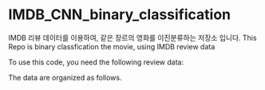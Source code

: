 # IMDB_CNN_binary_classification
IMDB 리뷰 데이터를 이용하여, 같은 장르의 영화를 이진분류하는 저장소 입니다.
This Repo is binary classfication the movie, using IMDB review data

To use this code, you need the following review data:

The data are organized as follows.
